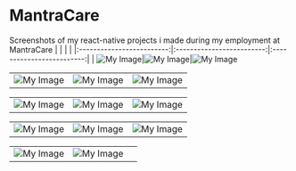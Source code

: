 # MantraCare
Screenshots of my react-native projects i made during my employment at MantraCare
| | | |
|:-------------------------:|:-------------------------:|:-------------------------:|
| ![My Image](waterTracker1.jpg)|![My Image](waterTracker2.jpg)|![My Image](weightTracker1.jpg)

| | | |
|:-------------------------:|:-------------------------:|:-------------------------:|
|![My Image](weightTracker2.jpg)|![My Image](DietPlanner2.jpg)|![My Image](DietPlanner2.jpg)


| | | |
|:-------------------------:|:-------------------------:|:-------------------------:
![My Image](DietPlanner3.jpg)|![My Image](DietPlanner4.jpg)|![My Image](DietPlanner5.jpg)


| | | |
|:-------------------------:|:-------------------------:|:-------------------------:
| ![My Image](DietPlanner6.jpg) |![My Image](DietPlanner7.jpg)|![My Image](loginPage1.jpg)

| | | |
|:-------------------------:|:-------------------------:|:-------------------------:
|![My Image](loginPage2.jpg)|![My Image](loginPage3.jpg)



